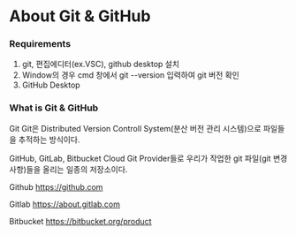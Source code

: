 # About Git & GitHub

### Requirements

1. git, 편집에디터(ex.VSC), github desktop 설치
2. Window의 경우 cmd 창에서 git --version 입력하여 git 버전 확인
3. GitHub Desktop

### What is Git & GitHub

Git
Git은 Distributed Version Controll System(분산 버전 관리 시스템)으로 파일들을 추적하는 방식이다.

GitHub, GitLab, Bitbucket
Cloud Git Provider들로 우리가 작업한 git 파일(git 변경사항)들을 올리는 일종의 저장소이다.

Github
https://github.com

Gitlab
https://about.gitlab.com

Bitbucket
https://bitbucket.org/product

